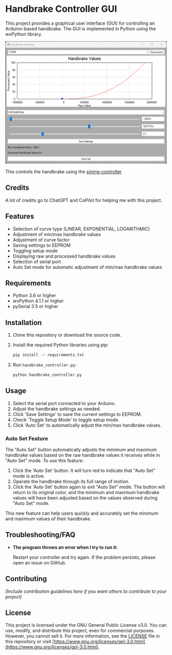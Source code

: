 # Handbrake Controller GUI

This project provides a graphical user interface (GUI) for controlling an Arduino-based handbrake. The GUI is implemented in Python using the wxPython library.

![Handbrake Controller GUI Screenshot](./screenshot.png)

This controls the handbrake using the [simrig-controller](https://github.com/andersalavik/simrig-controller)

## Credits

A lot of credits go to ChatGPT and CoPilot for helping me with this project.

## Features

- Selection of curve type (LINEAR, EXPONENTIAL, LOGARITHMIC)
- Adjustment of min/max handbrake values
- Adjustment of curve factor
- Saving settings to EEPROM
- Toggling setup mode
- Displaying raw and processed handbrake values
- Selection of serial port
- Auto Set mode for automatic adjustment of min/max handbrake values

## Requirements

- Python 3.6 or higher
- wxPython 4.1.1 or higher
- pySerial 3.5 or higher

## Installation

1. Clone this repository or download the source code.
2. Install the required Python libraries using pip:

    ```bash
    pip install -r requirements.txt
    ```

3. Run `handbrake_controller.py`:

    ```bash
    python handbrake_controller.py
    ```

## Usage

1. Select the serial port connected to your Arduino.
2. Adjust the handbrake settings as needed.
3. Click 'Save Settings' to save the current settings to EEPROM.
4. Check 'Toggle Setup Mode' to toggle setup mode.
5. Click 'Auto Set' to automatically adjust the min/max handbrake values.

### Auto Set Feature

The "Auto Set" button automatically adjusts the minimum and maximum handbrake values based on the raw handbrake values it receives while in "Auto Set" mode. To use this feature:

1. Click the 'Auto Set' button. It will turn red to indicate that "Auto Set" mode is active.
2. Operate the handbrake through its full range of motion.
3. Click the 'Auto Set' button again to exit "Auto Set" mode. The button will return to its original color, and the minimum and maximum handbrake values will have been adjusted based on the values observed during "Auto Set" mode.

This new feature can help users quickly and accurately set the minimum and maximum values of their handbrake.

## Troubleshooting/FAQ

* **The program throws an error when I try to run it:**

    Restart your controller and try again. If the problem persists, please open an issue on GitHub.

## Contributing

*(Include contribution guidelines here if you want others to contribute to your project)*

## License

This project is licensed under the GNU General Public License v3.0. You can use, modify, and distribute this project, even for commercial purposes. However, you cannot sell it. For more information, see the [LICENSE](LICENSE) file in this repository or visit [https://www.gnu.org/licenses/gpl-3.0.html](https://www.gnu.org/licenses/gpl-3.0.html).
